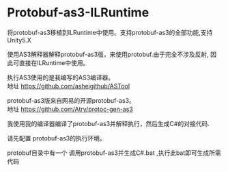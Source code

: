  
# Protobuf-as3-ILRuntime
将protobuf-as3移植到ILRuntime中使用。支持protobuf-as3的全部功能,支持Unity5.X


使用AS3解释器解释protobuf-as3版，来使用protobuf.由于完全不涉及反射, 因此可直接在ILRuntime中使用。

执行AS3使用的是我编写的AS3编译器。   
地址 https://github.com/asheigithub/ASTool  
  
  
  

protobuf-as3版来自网易的开源protobuf-as3。  
地址 https://github.com/Atry/protoc-gen-as3  



我使用我的编译器编译了protobuf-as3并解释执行，然后生成C#的对接代码.  
  
请先配置 protobuf-as3的执行环境。
  
protobuf目录中有一个  调用protobuf-as3并生成C#.bat ,执行此bat即可生成所需代码

